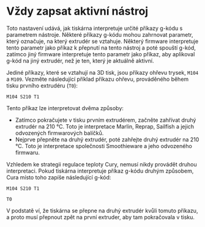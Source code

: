Vždy zapsat aktivní nástroj
====
Toto nastavení udává, jak tiskárna interpretuje určité příkazy g-kódu s parametrem nástroje. Některé příkazy g-kódu mohou zahrnovat parametr, který označuje, na který extrudér se vztahuje. Některý firmware interpretuje tento parametr jako příkaz k přepnutí na tento nástroj a poté spouští g-kód, zatímco jiný firmware interpretuje tento parametr jako příkaz, aby aplikoval g-kód na jiný extrudér, než je ten, který je aktuálně aktivní.

Jediné příkazy, které se vztahují na 3D tisk, jsou příkazy ohřevu trysek, `M104` a `M109`. Vezměte následující příklad příkazu ohřevu, prováděného během tisku prvního extrudéru (`T0`):

`M104 S210 T1`

Tento příkaz lze interpretovat dvěma způsoby:
* Zatímco pokračujete v tisku prvním extrudérem, začněte zahřívat druhý extrudér na 210 °C. Toto je interpretace Marlin, Reprap, Sailfish a jejich odvozených firmwarových balíčků.
* Nejprve přepněte na druhý extrudér, poté zahřejte druhý extrudér na 210 °C. Toto je interpretace společnosti Smoothieware a jeho odvozeného firmwaru.

Vzhledem ke strategii regulace teploty Cury, nemusí nikdy provádět druhou interpretaci. Pokud tiskárna interpretuje příkaz g-kódu druhým způsobem, Cura místo toho zapíše následující g-kód:

`M104 S210 T1`

`T0`

V podstatě ví, že tiskárna se přepne na druhý extrudér kvůli tomuto příkazu, a proto musí přepnout zpět na první extruder, aby tam pokračovala v tisku.